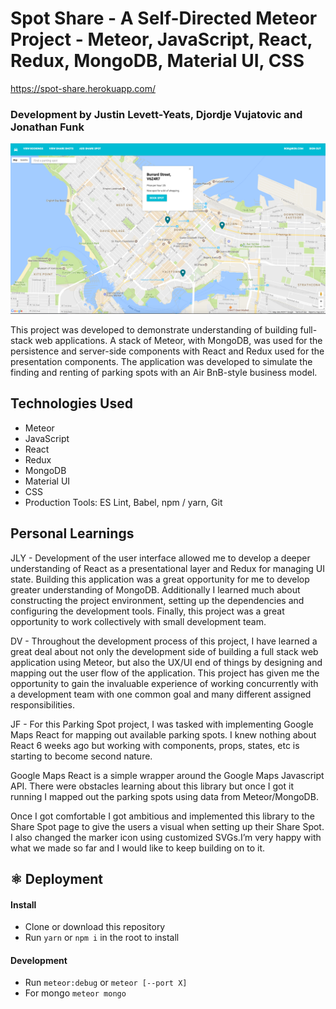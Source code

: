 # Spot Share - A Self-Directed Meteor Project - Meteor, JavaScript, React, Redux, MongoDB, Material UI, CSS

https://spot-share.herokuapp.com/

### Development by Justin Levett-Yeats, Djordje Vujatovic and Jonathan Funk

![alt tag](screen-shot.png)

This project was developed to demonstrate understanding of building full-stack web applications.  A stack of Meteor, with MongoDB, 
was used for the persistence and server-side components with React and Redux used for the presentation components.  The application 
was developed to simulate the finding and renting of parking spots with an Air BnB-style business model.

## Technologies Used

- Meteor
- JavaScript
- React
- Redux
- MongoDB
- Material UI
- CSS
- Production Tools: ES Lint, Babel, npm / yarn, Git

## Personal Learnings
JLY - Development of the user interface allowed me to develop a deeper understanding of React as a presentational layer and Redux for managing UI state. 
Building this application was a great opportunity for me to develop greater understanding of MongoDB. Additionally I learned much about constructing the 
project environment, setting up the dependencies and configuring the development tools.  Finally, this project was a great opportunity to work collectively 
with small development team.

DV - Throughout the development process of this project, I have learned a great deal about not only the development side of building
a full stack web application using Meteor, but also the UX/UI end of things by designing and mapping out the user flow of the application. This project has
given me the opportunity to gain the invaluable experience of working concurrently with a development team with one common goal and many different assigned
responsibilities. 

JF - For this Parking Spot project, I was tasked with implementing Google Maps React for mapping out available parking spots. 
I knew nothing about React 6 weeks ago but working with components, props, states, etc is starting to become second nature.

Google Maps React is a simple wrapper around the Google Maps Javascript API. There were obstacles learning about this library but once I got it running 
I mapped out the parking spots using data from Meteor/MongoDB.

Once I got comfortable I got ambitious and implemented this library to the Share Spot page to give the users a visual when setting up their Share Spot. 
I also changed the marker icon using customized SVGs.I’m very happy with what we made so far and I would like to keep building on to it.

## ⚛️ Deployment

#### Install
- Clone or download this repository
- Run `yarn` or `npm i` in the root to install

#### Development
- Run `meteor:debug` or `meteor [--port X]`
- For mongo `meteor mongo`

